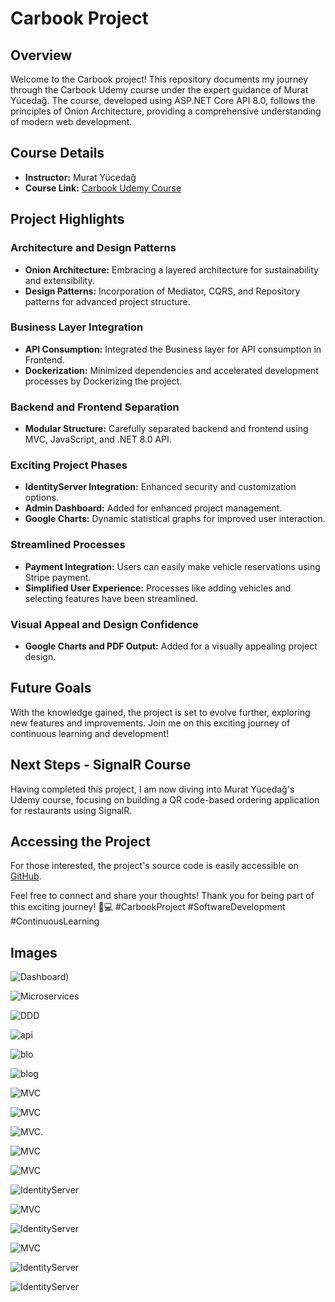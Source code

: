 # Carbook Project

## Overview

Welcome to the Carbook project! This repository documents my journey through the Carbook Udemy course under the expert guidance of Murat Yücedağ. The course, developed using ASP.NET Core API 8.0, follows the principles of Onion Architecture, providing a comprehensive understanding of modern web development.

## Course Details

- **Instructor:** Murat Yücedağ
- **Course Link:** [Carbook Udemy Course](https://www.udemy.com/course/aspnet-core-api-8-onion-architecture-ile-bookcar-projesi/)

## Project Highlights

### Architecture and Design Patterns

- **Onion Architecture:** Embracing a layered architecture for sustainability and extensibility.
- **Design Patterns:** Incorporation of Mediator, CQRS, and Repository patterns for advanced project structure.

### Business Layer Integration

- **API Consumption:** Integrated the Business layer for API consumption in Frontend.
- **Dockerization:** Minimized dependencies and accelerated development processes by Dockerizing the project.

### Backend and Frontend Separation

- **Modular Structure:** Carefully separated backend and frontend using MVC, JavaScript, and .NET 8.0 API.

### Exciting Project Phases

- **IdentityServer Integration:** Enhanced security and customization options.
- **Admin Dashboard:** Added for enhanced project management.
- **Google Charts:** Dynamic statistical graphs for improved user interaction.

### Streamlined Processes

- **Payment Integration:** Users can easily make vehicle reservations using Stripe payment.
- **Simplified User Experience:** Processes like adding vehicles and selecting features have been streamlined.

### Visual Appeal and Design Confidence

- **Google Charts and PDF Output:** Added for a visually appealing project design.

## Future Goals

With the knowledge gained, the project is set to evolve further, exploring new features and improvements. Join me on this exciting journey of continuous learning and development!

## Next Steps - SignalR Course

Having completed this project, I am now diving into Murat Yücedağ's Udemy course, focusing on building a QR code-based ordering application for restaurants using SignalR.

## Accessing the Project

For those interested, the project's source code is easily accessible on [GitHub](https://lnkd.in/dcWQVx72).

Feel free to connect and share your thoughts! Thank you for being part of this exciting journey! 🚀💻 #CarbookProject #SoftwareDevelopment #ContinuousLearning


## Images

![Dashboard](Frontends/CarBook.WebUI/wwwroot/CarBook/admin.png))

![Microservices](Frontends/CarBook.WebUI/wwwroot/CarBook/admincar.png)

![DDD](Frontends/CarBook.WebUI/wwwroot/CarBook/admindashboard.png)

![api](Frontends/CarBook.WebUI/wwwroot/CarBook/api.png)


![blo](Frontends/CarBook.WebUI/wwwroot/CarBook/blog.png)

![blog](Frontends/CarBook.WebUI/wwwroot/CarBook/blog2.png)

![MVC](Frontends/CarBook.WebUI/wwwroot/CarBook/car.png)

![MVC](Frontends/CarBook.WebUI/wwwroot/CarBook/cardetaljer1.png)

![MVC](Frontends/CarBook.WebUI/wwwroot/CarBook/funksjon(2).png).

![MVC](Frontends/CarBook.WebUI/wwwroot/CarBook/chart.png)

![MVC](Frontends/CarBook.WebUI/wwwroot/CarBook/chart(2).png)

![IdentityServer](Frontends/CarBook.WebUI/wwwroot/CarBook/identityserver.png)

![MVC](Frontends/CarBook.WebUI/wwwroot/CarBook/kode.png)

![IdentityServer](Frontends/CarBook.WebUI/wwwroot/CarBook/price.png)

![MVC](Frontends/CarBook.WebUI/wwwroot/CarBook/homepage.png)

![IdentityServer](Frontends/CarBook.WebUI/wwwroot/CarBook/comment.png)

![IdentityServer](Frontends/CarBook.WebUI/wwwroot/CarBook/funksjon.png)

